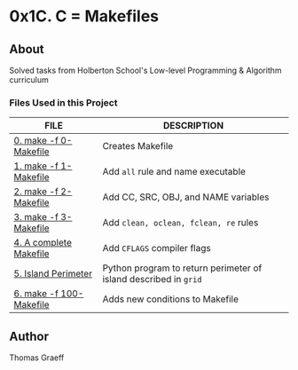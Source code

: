 # 0x1C. C = Makefiles

## About
Solved tasks from Holberton School's Low-level Programming & Algorithm curriculum

### Files Used in this Project

FILE | DESCRIPTION
----|----
[0. make -f 0-Makefile](./0-Makefile) | Creates Makefile
[1. make -f 1-Makefile](./1-Makefile) | Add ``all`` rule and name executable
[2. make -f 2-Makefile](./2-Makefile) | Add CC, SRC, OBJ, and NAME variables
[3. make -f 3-Makefile](./3-Makefile) | Add ``clean, oclean, fclean, re`` rules
[4. A complete Makefile](./4-Makefile) | Add ``CFLAGS`` compiler flags
[5. Island Perimeter](./5-island_perimeter.py) | Python program to return perimeter of island described in ``grid``
[6. make -f 100-Makefile](./100-Makefile) | Adds new conditions to Makefile


## Author
Thomas Graeff
